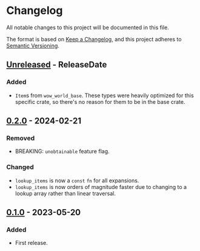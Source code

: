 # Changelog

All notable changes to this project will be documented in this file.

The format is based on [Keep a Changelog](https://keepachangelog.com/en/1.0.0/),
and this project adheres to [Semantic Versioning](https://semver.org/spec/v2.0.0.html).

<!-- next-header -->
## [Unreleased] - ReleaseDate

### Added

* `Item`s from `wow_world_base`. These types were heavily optimized for this specific crate, so there's no reason for them to be in the base crate.

## [0.2.0] - 2024-02-21

### Removed

* BREAKING: `unobtainable` feature flag.

### Changed

* `lookup_items` is now a `const` `fn` for all expansions.
* `lookup_items` is now orders of magnitude faster due to changing to a lookup array rather than linear traversal.

## [0.1.0] - 2023-05-20

### Added

* First release.

<!-- next-url -->
[Unreleased]: https://github.com/gtker/wow_messages/compare/wow_items-v0.2.0...HEAD
[0.2.0]: https://github.com/gtker/wow_messages/compare/wow_items-v0.1.1...wow_items-v0.2.0
[0.1.0]: https://github.com/gtker/wow_messages/releases/tag/wow_items-v0.1.0
